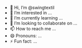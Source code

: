 - 👋 Hi, I’m @swingtextil
- 👀 I’m interested in ...
- 🌱 I’m currently learning ...
- 💞️ I’m looking to collaborate on ...
- 📫 How to reach me ...
- 😄 Pronouns: ...
- ⚡ Fun fact: ...

<!---
swingtextil/swingtextil is a ✨ special ✨ repository because its `README.md` (this file) appears on your GitHub profile.
You can click the Preview link to take a look at your changes.
--->
